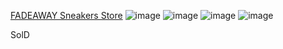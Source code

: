 <a href="https://fadeaway.vercel.app/" style="font-bold; font-weight: 200px">FADEAWAY Sneakers Store</a>
![image](https://github.com/nassipkaliv/fadeaway/assets/107858992/8f172d32-d243-47ff-abd4-5541c6ef3da3)
![image](https://github.com/nassipkaliv/fadeaway/assets/107858992/2076ac4b-a91d-4086-a0a6-86cea6a5f994)
![image](https://github.com/nassipkaliv/fadeaway/assets/107858992/8cdbd7e1-8490-4710-b45e-4e23ffeb169c)
![image](https://github.com/nassipkaliv/fadeaway/assets/107858992/01cc809a-48ca-473f-8d63-677e423c18f7)

SolD
